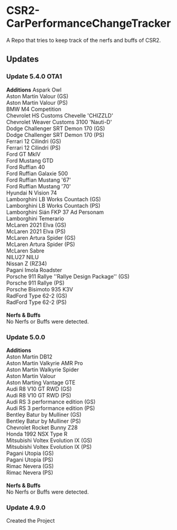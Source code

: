 # CSR2-CarPerformanceChangeTracker
A Repo that tries to keep track of the nerfs and buffs of CSR2.

## Updates
### Update 5.4.0 OTA1
**Additions**
Aspark Owl<br>
Aston Martin Valour (GS)<br>
Aston Martin Valour (PS)<br>
BMW M4 Competition<br>
Chevrolet HS Customs Chevelle 'CHIZZLD'<br>
Chevrolet Weaver Customs 3100 'Nauti-D'<br>
Dodge Challenger SRT Demon 170 (GS)<br>
Dodge Challenger SRT Demon 170 (PS)<br>
Ferrari 12 Cilindri (GS)<br>
Ferrari 12 Cilindri (PS)<br>
Ford GT MkIV<br>
Ford Mustang GTD<br>
Ford Ruffian 40<br>
Ford Ruffian Galaxie 500<br>
Ford Ruffian Mustang '67'<br>
Ford Ruffian Mustang '70'<br>
Hyundai N Vision 74<br>
Lamborghini LB Works Countach (GS)<br>
Lamborghini LB Works Countach (PS)<br>
Lamborghini Sián FKP 37 Ad Personam<br>
Lamborghini Temerario<br>
McLaren 2021 Elva (GS)<br>
McLaren 2021 Elva (PS)<br>
McLaren Artura Spider (GS)<br>
McLaren Artura Spider (PS)<br>
McLaren Sabre<br>
NILU27 NILU<br>
Nissan Z (RZ34)<br>
Pagani Imola Roadster<br>
Porsche 911 Rallye ''Rallye Design Package'' (GS)<br>
Porsche 911 Rallye (PS)<br>
Porsche Bisimoto 935 K3V<br>
RadFord Type 62-2 (GS)<br>
RadFord Type 62-2 (PS)<br>
<br>
**Nerfs & Buffs**<br>
No Nerfs or Buffs were detected.<br>
### Update 5.0.0
**Additions**<br>
Aston Martin DB12<br>
Aston Martin Valkyrie AMR Pro<br>
Aston Martin Walkyrie Spider<br>
Aston Martin Valour<br>
Aston Marting Vantage GTE<br>
Audi R8 V10 GT RWD (GS)<br>
Audi R8 V10 GT RWD (PS)<br>
Audi RS 3 performance edition (GS)<br>
Audi RS 3 performance edition (PS)<br>
Bentley Batur by Mulliner (GS)<br>
Bentley Batur by Mulliner (PS)<br>
Chevrolet Rocket Bunny Z28<br>
Honda 1992 NSX Type R<br>
Mitsubishi Voltex Evolution IX (GS)<br>
Mitsubishi Voltex Evolution IX (PS)<br>
Pagani Utopia (GS)<br>
Pagani Utopia (PS)<br>
Rimac Nevera (GS)<br>
Rimac Nevera (PS)<br>
<br>
**Nerfs & Buffs**<br>
No Nerfs or Buffs were detected.<br>
### Update 4.9.0
Created the Project<br>